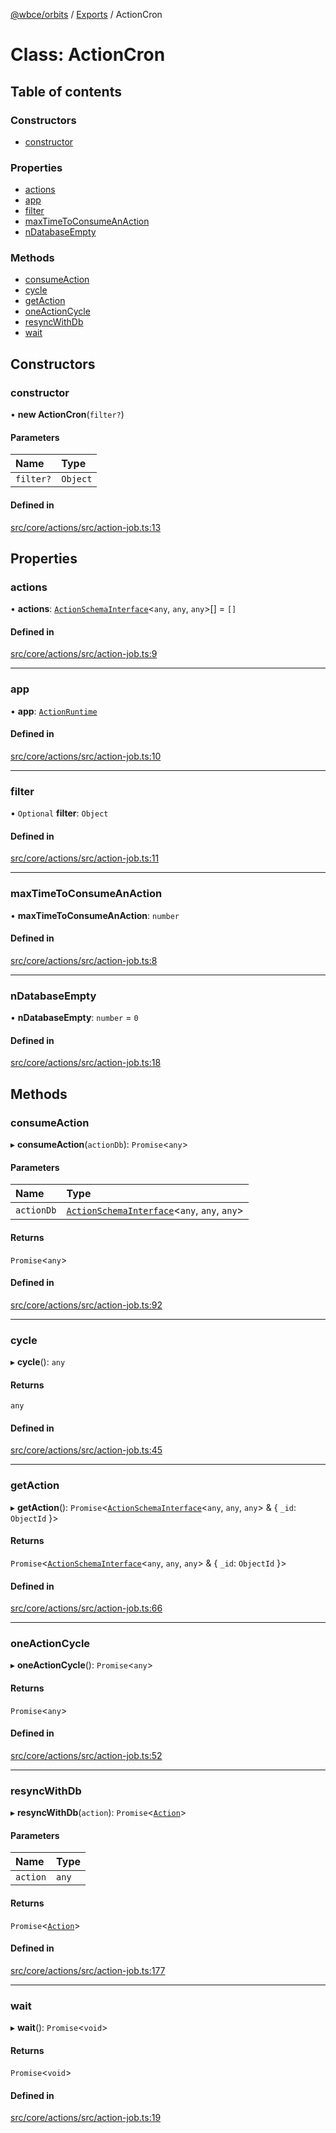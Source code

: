 [@wbce/orbits](../README.md) / [Exports](../modules.md) / ActionCron

# Class: ActionCron

## Table of contents

### Constructors

- [constructor](ActionCron.md#constructor)

### Properties

- [actions](ActionCron.md#actions)
- [app](ActionCron.md#app)
- [filter](ActionCron.md#filter)
- [maxTimeToConsumeAnAction](ActionCron.md#maxtimetoconsumeanaction)
- [nDatabaseEmpty](ActionCron.md#ndatabaseempty)

### Methods

- [consumeAction](ActionCron.md#consumeaction)
- [cycle](ActionCron.md#cycle)
- [getAction](ActionCron.md#getaction)
- [oneActionCycle](ActionCron.md#oneactioncycle)
- [resyncWithDb](ActionCron.md#resyncwithdb)
- [wait](ActionCron.md#wait)

## Constructors

### constructor

• **new ActionCron**(`filter?`)

#### Parameters

| Name | Type |
| :------ | :------ |
| `filter?` | `Object` |

#### Defined in

[src/core/actions/src/action-job.ts:13](https://github.com/LaWebcapsule/orbits/blob/a1dfd88/src/core/actions/src/action-job.ts#L13)

## Properties

### actions

• **actions**: [`ActionSchemaInterface`](../interfaces/ActionSchemaInterface.md)<`any`, `any`, `any`\>[] = `[]`

#### Defined in

[src/core/actions/src/action-job.ts:9](https://github.com/LaWebcapsule/orbits/blob/a1dfd88/src/core/actions/src/action-job.ts#L9)

___

### app

• **app**: [`ActionRuntime`](ActionRuntime.md)

#### Defined in

[src/core/actions/src/action-job.ts:10](https://github.com/LaWebcapsule/orbits/blob/a1dfd88/src/core/actions/src/action-job.ts#L10)

___

### filter

• `Optional` **filter**: `Object`

#### Defined in

[src/core/actions/src/action-job.ts:11](https://github.com/LaWebcapsule/orbits/blob/a1dfd88/src/core/actions/src/action-job.ts#L11)

___

### maxTimeToConsumeAnAction

• **maxTimeToConsumeAnAction**: `number`

#### Defined in

[src/core/actions/src/action-job.ts:8](https://github.com/LaWebcapsule/orbits/blob/a1dfd88/src/core/actions/src/action-job.ts#L8)

___

### nDatabaseEmpty

• **nDatabaseEmpty**: `number` = `0`

#### Defined in

[src/core/actions/src/action-job.ts:18](https://github.com/LaWebcapsule/orbits/blob/a1dfd88/src/core/actions/src/action-job.ts#L18)

## Methods

### consumeAction

▸ **consumeAction**(`actionDb`): `Promise`<`any`\>

#### Parameters

| Name | Type |
| :------ | :------ |
| `actionDb` | [`ActionSchemaInterface`](../interfaces/ActionSchemaInterface.md)<`any`, `any`, `any`\> |

#### Returns

`Promise`<`any`\>

#### Defined in

[src/core/actions/src/action-job.ts:92](https://github.com/LaWebcapsule/orbits/blob/a1dfd88/src/core/actions/src/action-job.ts#L92)

___

### cycle

▸ **cycle**(): `any`

#### Returns

`any`

#### Defined in

[src/core/actions/src/action-job.ts:45](https://github.com/LaWebcapsule/orbits/blob/a1dfd88/src/core/actions/src/action-job.ts#L45)

___

### getAction

▸ **getAction**(): `Promise`<[`ActionSchemaInterface`](../interfaces/ActionSchemaInterface.md)<`any`, `any`, `any`\> & { `_id`: `ObjectId`  }\>

#### Returns

`Promise`<[`ActionSchemaInterface`](../interfaces/ActionSchemaInterface.md)<`any`, `any`, `any`\> & { `_id`: `ObjectId`  }\>

#### Defined in

[src/core/actions/src/action-job.ts:66](https://github.com/LaWebcapsule/orbits/blob/a1dfd88/src/core/actions/src/action-job.ts#L66)

___

### oneActionCycle

▸ **oneActionCycle**(): `Promise`<`any`\>

#### Returns

`Promise`<`any`\>

#### Defined in

[src/core/actions/src/action-job.ts:52](https://github.com/LaWebcapsule/orbits/blob/a1dfd88/src/core/actions/src/action-job.ts#L52)

___

### resyncWithDb

▸ **resyncWithDb**(`action`): `Promise`<[`Action`](Action.md)\>

#### Parameters

| Name | Type |
| :------ | :------ |
| `action` | `any` |

#### Returns

`Promise`<[`Action`](Action.md)\>

#### Defined in

[src/core/actions/src/action-job.ts:177](https://github.com/LaWebcapsule/orbits/blob/a1dfd88/src/core/actions/src/action-job.ts#L177)

___

### wait

▸ **wait**(): `Promise`<`void`\>

#### Returns

`Promise`<`void`\>

#### Defined in

[src/core/actions/src/action-job.ts:19](https://github.com/LaWebcapsule/orbits/blob/a1dfd88/src/core/actions/src/action-job.ts#L19)
